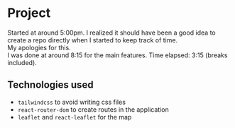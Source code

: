# Project

Started at around 5:00pm. I realized it should have been a good idea to create a repo directly when I started to keep track of time.  
My apologies for this.  
I was done at around 8:15 for the main features. Time elapsed: 3:15 (breaks included).  

## Technologies used

- `tailwindcss` to avoid writing css files  
- `react-router-dom` to create routes in the application  
- `leaflet` and `react-leaflet` for the map  